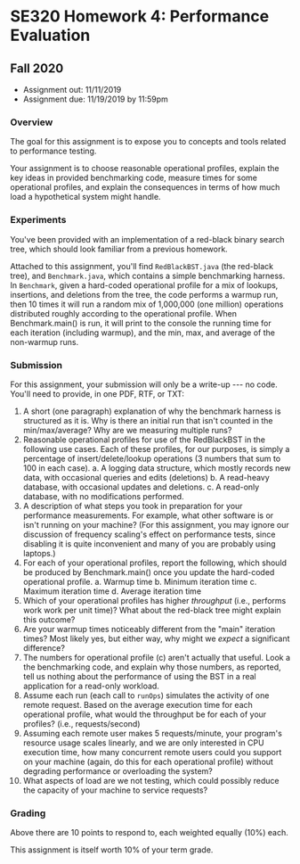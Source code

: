 
# SE320 Homework 4: Performance Evaluation
## Fall 2020

- Assignment out: 11/11/2019
- Assignment due: 11/19/2019 by 11:59pm

### Overview
The goal for this assignment is to expose you to concepts and tools related to performance testing.

Your assignment is to choose reasonable operational profiles, explain the key ideas in provided benchmarking code, measure times for some operational profiles, and explain the consequences in terms of how much load a hypothetical system might handle.

### Experiments
You've been provided with an implementation of a red-black binary search tree, which should look familiar from a previous homework.

Attached to this assignment, you'll find ```RedBlackBST.java``` (the red-black tree), and ```Benchmark.java```, which contains a simple benchmarking harness.  In ```Benchmark```, given a hard-coded operational profile for a mix of lookups, insertions, and deletions from the tree, the code performs a warmup run, then 10 times it will run a random mix of 1,000,000 (one million) operations distributed roughly according to the operational profile.  When Benchmark.main() is run, it will print to the console the running time for each iteration (including warmup), and the min, max, and average of the non-warmup runs.

### Submission
For this assignment, your submission will only be a write-up --- no code.
You'll need to provide, in one PDF, RTF, or TXT:

1. A short (one paragraph) explanation of why the benchmark harness is structured as it is.  Why is there an initial run that isn't counted in the min/max/average?  Why are we measuring multiple runs?
2. Reasonable operational profiles for use of the RedBlackBST in the following use cases.  Each of these profiles, for our purposes, is simply a percentage of insert/delete/lookup operations (3 numbers that sum to 100 in each case).
    a. A logging data structure, which mostly records new data, with occasional queries and edits (deletions)
    b. A read-heavy database, with occasional updates and deletions.
    c. A read-only database, with no modifications performed.
3. A description of what steps you took in preparation for your performance measurements.  For example, what other software is or isn't running on your machine?  (For this assignment, you may ignore our discussion of frequency scaling's effect on performance tests, since disabling it is quite inconvenient and many of you are probably using laptops.)
4. For each of your operational profiles, report the following, which should be produced by Benchmark.main() once you update the hard-coded operational profile.
    a. Warmup time
    b. Minimum iteration time
    c. Maximum iteration time
    d. Average iteration time
5. Which of your operational profiles has higher *throughput* (i.e., performs work work per unit
   time)?  What about the red-black tree might explain this outcome?
6. Are your warmup times noticeably different from the "main" iteration times?  Most likely yes, but either way, why might we *expect* a significant difference?
7. The numbers for operational profile (c) aren't actually that useful.  Look a the benchmarking code, and explain why those numbers, as reported, tell us nothing about the performance of using the BST in a real application for a read-only workload.
8. Assume each run (each call to ```runOps```) simulates the activity of one remote request.  Based on the average execution time for each operational profile, what would the throughput be for each of your profiles?  (i.e., requests/second)
9. Assuming each remote user makes 5 requests/minute, your program's resource usage scales linearly, and we are only interested in CPU execution time, how many concurrent remote users could you support on your machine (again, do this for each operational profile) without degrading performance or overloading the system?
10. What aspects of load are we not testing, which could possibly reduce the capacity of your machine to service requests?

### Grading
Above there are 10 points to respond to, each weighted equally (10%) each.

This assignment is itself worth 10% of your term grade.

